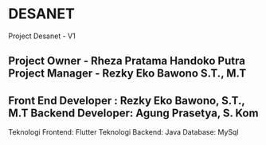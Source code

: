# DESANET
Project Desanet - V1

Project Owner - Rheza Pratama Handoko Putra
Project Manager - Rezky Eko Bawono S.T., M.T
--------------------------------------------

Front End Developer : Rezky Eko Bawono, S.T., M.T
Backend Developer: Agung Prasetya, S. Kom
-------------------------------------------------

Teknologi Frontend: Flutter 
Teknologi Backend: Java
Database: MySql
